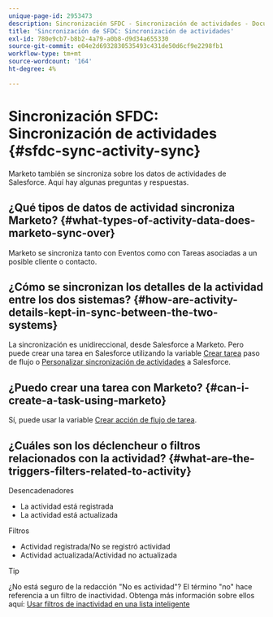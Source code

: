 ```yaml
---
unique-page-id: 2953473
description: Sincronización SFDC - Sincronización de actividades - Documentos de Marketo - Documentación del producto
title: 'Sincronización de SFDC: Sincronización de actividades'
exl-id: 780e9cb7-b8b2-4a79-a0b8-d9d34a655330
source-git-commit: e04e2d6932830535493c431de50d6cf9e2298fb1
workflow-type: tm+mt
source-wordcount: '164'
ht-degree: 4%

---
```


# Sincronización SFDC: Sincronización de actividades {#sfdc-sync-activity-sync}

Marketo también se sincroniza sobre los datos de actividades de Salesforce. Aquí hay algunas preguntas y respuestas.

## ¿Qué tipos de datos de actividad sincroniza Marketo? {#what-types-of-activity-data-does-marketo-sync-over}

Marketo se sincroniza tanto con Eventos como con Tareas asociadas a un posible cliente o contacto.

## ¿Cómo se sincronizan los detalles de la actividad entre los dos sistemas? {#how-are-activity-details-kept-in-sync-between-the-two-systems}

La sincronización es unidireccional, desde Salesforce a Marketo. Pero puede crear una tarea en Salesforce utilizando la variable [Crear tarea](/help/marketo/product-docs/core-marketo-concepts/smart-campaigns/salesforce-flow-actions/create-task.md) paso de flujo o [Personalizar sincronización de actividades](/help/marketo/product-docs/crm-sync/salesforce-sync/setup/optional-steps/customize-activities-sync.md) a Salesforce.

## ¿Puedo crear una tarea con Marketo? {#can-i-create-a-task-using-marketo}

Sí, puede usar la variable [Crear acción de flujo de tarea](/help/marketo/product-docs/core-marketo-concepts/smart-campaigns/salesforce-flow-actions/create-task.md).

## ¿Cuáles son los déclencheur o filtros relacionados con la actividad? {#what-are-the-triggers-filters-related-to-activity}

Desencadenadores

* La actividad está registrada
* La actividad está actualizada

Filtros

* Actividad registrada/No se registró actividad
* Actividad actualizada/Actividad no actualizada

>[!TIP]
>
>¿No está seguro de la redacción &quot;No es actividad&quot;? El término &quot;no&quot; hace referencia a un filtro de inactividad. Obtenga más información sobre ellos aquí: [Usar filtros de inactividad en una lista inteligente](/help/marketo/product-docs/core-marketo-concepts/smart-lists-and-static-lists/using-smart-lists/use-inactivity-filters-in-a-smart-list.md)
